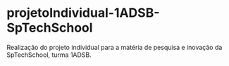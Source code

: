 # projetoIndividual-1ADSB-SpTechSchool
Realização do projeto individual para a matéria de pesquisa e inovação da SpTechSchool, turma 1ADSB.
